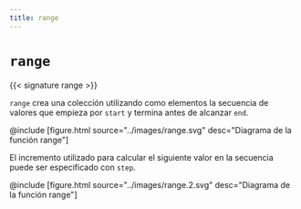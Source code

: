 ```yaml
---
title: range
---
```


# `range`

{{< signature range >}}

`range` crea una colección utilizando como elementos la secuencia de valores que empieza por `start` y termina antes de alcanzar `end`.

@include [figure.html source="../images/range.svg" desc="Diagrama de la función range"]

El incremento utilizado para calcular el siguiente valor en la secuencia puede ser especificado con `step`.

@include [figure.html source="../images/range.2.svg" desc="Diagrama de la función range"]
